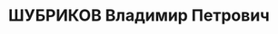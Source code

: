 ---
title: ШУБРИКОВ Владимир Петрович
description: 'Род. в 1895, Владикавказ, русский, член ВКП(б). Проживал: Куйбышев.
  Секретарь Куйбышевского обкома ВКП(б)

  Арестован 09.08.1937. Обв. по ст. ст. 58-8 и 58-11. Приговор: Верховный суд СССР,
  29.10.1937 – ВМН. Расстрелян 30.10.1937, г.Москва.

  Реабилитирован верховным судом СССР 11.07.1956'
---